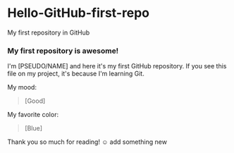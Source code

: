 # Hello-GitHub-first-repo
My first repository in GitHub
### My first repository is awesome!

I'm [PSEUDO/NAME] and here it's my first GitHub repository.
If you see this file on my project, it's because I'm learning Git.

My mood:

> [Good]

My favorite color:

> [Blue]

Thank you so much for reading! ☺
add something new
